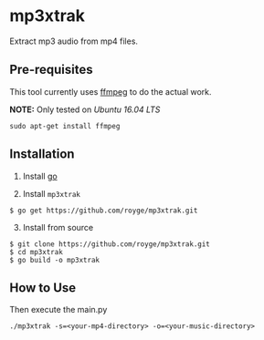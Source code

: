 # mp3xtrak

Extract mp3 audio from mp4 files.

## Pre-requisites

This tool currently uses [ffmpeg](https://www.ffmpeg.org/) to do the actual work.

**NOTE:** Only tested on *Ubuntu 16.04 LTS*
```
sudo apt-get install ffmpeg
```

## Installation

1. Install [go](https://golang.org)

2. Install `mp3xtrak`

```
$ go get https://github.com/royge/mp3xtrak.git
```

3. Install from source


```
$ git clone https://github.com/royge/mp3xtrak.git
$ cd mp3xtrak
$ go build -o mp3xtrak
```

## How to Use

Then execute the main.py
```
./mp3xtrak -s=<your-mp4-directory> -o=<your-music-directory>
```
